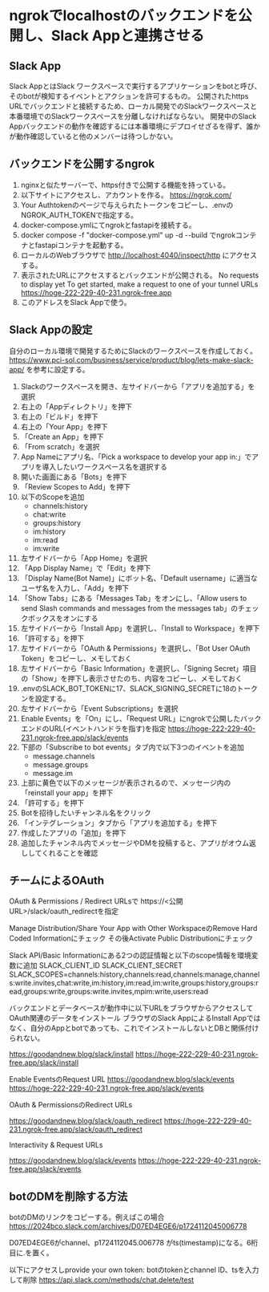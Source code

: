 # ngrokでlocalhostのバックエンドを公開し、Slack Appと連携させる

## Slack App

Slack AppとはSlack ワークスペースで実行するアプリケーションをbotと呼び、そのbotが検知するイベントとアクションを許可するもの。
公開されたhttps URLでバックエンドと接続するため、ローカル開発でのSlackワークスペースと本番環境でのSlackワークスペースを分離しなければならない。
開発中のSlack Appバックエンドの動作を確認するには本番環境にデプロイせざるを得ず、誰かが動作確認していると他のメンバーは待つしかない。

## バックエンドを公開するngrok

1. nginxと似たサーバーで、https付きで公開する機能を持っている。
2. 以下サイトにアクセスし、アカウントを作る。
   <https://ngrok.com/>
3. Your Authtokenのページで与えられたトークンをコピーし、.envのNGROK_AUTH_TOKENで指定する。
4. docker-compose.ymlにてngrokとfastapiを接続する。
5. docker compose -f "docker-compose.yml" up -d --build でngrokコンテナとfastapiコンテナを起動する。
6. ローカルのWebブラウザで <http://localhost:4040/inspect/http> にアクセスする。
7. 表示されたURLにアクセスするとバックエンドが公開される。
   No requests to display yet
   To get started, make a request to one of your tunnel URLs
   <https://hoge-222-229-40-231.ngrok-free.app>
8. このアドレスをSlack Appで使う。

## Slack Appの設定

自分のローカル環境で開発するためにSlackのワークスペースを作成しておく。
<https://www.pci-sol.com/business/service/product/blog/lets-make-slack-app/> を参考に設定する。

1. Slackのワークスペースを開き、左サイドバーから「アプリを追加する」を選択
2. 右上の「Appディレクトリ」を押下
3. 右上の「ビルド」を押下
4. 右上の「Your App」を押下
5. 「Create an App」を押下
6. 「From scratch」を選択
7. App Nameにアプリ名、「Pick a workspace to develop your app in:」でアプリを導入したいワークスペース名を選択する
8. 開いた画面にある「Bots」を押下
9. 「Review Scopes to Add」を押下
10. 以下のScopeを追加
    - channels:history
    - chat:write
    - groups:history
    - im:history
    - im:read
    - im:write
11. 左サイドバーから「App Home」を選択
12. 「App Display Name」で「Edit」を押下
13. 「Display Name(Bot Name)」にボット名、「Default username」に適当なユーザ名を入力し、「Add」を押下
14. 「Show Tabs」にある「Messages Tab」をオンにし、「Allow users to send Slash commands and messages from the messages tab」のチェックボックスをオンにする
15. 左サイドバーから「Install App」を選択し、「Install to Workspace」を押下
16. 「許可する」を押下
17. 左サイドバーから「OAuth & Permissions」を選択し、「Bot User OAuth Token」をコピーし、メモしておく
18. 左サイドバーから「Basic Information」を選択し、「Signing Secret」項目の「Show」を押下し表示させたのち、内容をコピーし、メモしておく
19. .envのSLACK_BOT_TOKENに17、SLACK_SIGNING_SECRETに18のトークンを設定する。
20. 左サイドバーから「Event Subscriptions」を選択
21. Enable Events」を「On」にし、「Request URL」にngrokで公開したバックエンドのURL(イベントハンドラを指す)を指定
    <https://hoge-222-229-40-231.ngrok-free.app/slack/events>
22. 下部の「Subscribe to bot events」タブ内で以下3つのイベントを追加
    - message.channels
    - message.groups
    - message.im
23. 上部に黄色で以下のメッセージが表示されるので、メッセージ内の「reinstall your app」を押下
24. 「許可する」を押下
25. Botを招待したいチャンネル名をクリック
26. 「インテグレーション」タブから「アプリを追加する」を押下
27. 作成したアプリの「追加」を押下
28. 追加したチャンネル内でメッセージやDMを投稿すると、アプリがオウム返ししてくれることを確認

## チームによるOAuth

OAuth & Permissions / Redirect URLsで
https://<公開URL>/slack/oauth_redirectを指定

Manage Distribution/Share Your App with Other WorkspaceのRemove Hard Coded Informationにチェック
その後Activate Public Distributionにチェック

Slack API/Basic Informationにある2つの認証情報と以下のscope情報を環境変数に追加
SLACK_CLIENT_ID
SLACK_CLIENT_SECRET
SLACK_SCOPES=channels:history,channels:read,channels:manage,channels:write.invites,chat:write,im:history,im:read,im:write,groups:history,groups:read,groups:write,groups:write.invites,mpim:write,users:read

バックエンドとデータベースが動作中に以下URLをブラウザからアクセスしてOAuth関連のデータをインストール
ブラウザのSlack AppによるInstall Appではなく、自分のAppとbotであっても、これでインストールしないとDBと関係付けられない。

<https://goodandnew.blog/slack/install>
<https://hoge-222-229-40-231.ngrok-free.app/slack/install>

Enable EventsのRequest URL
<https://goodandnew.blog/slack/events>
<https://hoge-222-229-40-231.ngrok-free.app/slack/events>

OAuth & PermissionsのRedirect URLs

<https://goodandnew.blog/slack/oauth_redirect>
<https://hoge-222-229-40-231.ngrok-free.app/slack/oauth_redirect>

Interactivity & Request URLs

<https://goodandnew.blog/slack/events>
<https://hoge-222-229-40-231.ngrok-free.app/slack/events>

## botのDMを削除する方法

botのDMのリンクをコピーする。例えばこの場合
<https://2024bco.slack.com/archives/D07ED4EGE6/p1724112045006778>

D07ED4EGE6がchannel、p1724112045.006778 がts(timestamp)になる。6桁目に.を置く。

以下にアクセスしprovide your own token: botのtokenとchannel ID、tsを入力して削除
<https://api.slack.com/methods/chat.delete/test>
